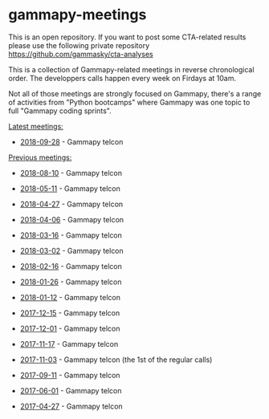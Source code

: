 # gammapy-meetings

This is an open repository. If you want to post some CTA-related results please use the following private repository
https://github.com/gammasky/cta-analyses

This is a collection of Gammapy-related meetings in reverse chronological order. The developpers calls happen every week 
on Firdays at 10am. 

Not all of those meetings are strongly focused on Gammapy, there's a range of
activities from "Python bootcamps" where Gammapy was one topic to full "Gammapy
coding sprints".

[Latest meetings:](#meeting)
* [2018-09-28](2018-09-28/README.md) - Gammapy telcon

[Previous meetings:](#oldmeeting)

* [2018-08-10](2018-08-10/README.md) - Gammapy telcon

* [2018-05-11](2018-05-11/README.md) - Gammapy telcon
* [2018-04-27](2018-04-27/README.md) - Gammapy telcon
* [2018-04-06](2018-04-06/README.md) - Gammapy telcon
* [2018-03-16](2018-03-16/README.md) - Gammapy telcon
* [2018-03-02](2018-03-02/README.md) - Gammapy telcon
* [2018-02-16](2018-02-16/README.md) - Gammapy telcon
* [2018-01-26](2018-01-26/README.md) - Gammapy telcon
* [2018-01-12](2018-01-12/README.md) - Gammapy telcon
* [2017-12-15](2017-12-15/README.md) - Gammapy telcon
* [2017-12-01](2017-12-01/README.md) - Gammapy telcon
* [2017-11-17](2017-11-17/README.md) - Gammapy telcon
* [2017-11-03](2017-11-03/README.md) - Gammapy telcon (the 1st of the regular calls)
* [2017-09-11](2017-09-11/README.md) - Gammapy telcon
* [2017-06-01](2017-06-01/README.md) - Gammapy telcon
* [2017-04-27](2017-04-27/README.md) - Gammapy telcon
